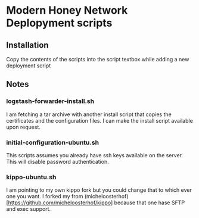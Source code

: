 # Modern Honey Network Deplopyment scripts
## Installation
Copy the contents of the scripts into the script textbox while adding a new deployment script

## Notes
### logstash-forwarder-install.sh
I am fetching a tar archive with another install script that copies the certificates 
and the configuration files. I can make the install script available upon request.

### initial-configuration-ubuntu.sh
This scripts assumes you already have ssh keys available on the server. This will
disable password authentication.

### kippo-ubuntu.sh
I am pointing to my own kippo fork but you could change that to which ever one you want.
I forked my from (micheloosterhof)[https://github.com/micheloosterhof/kippo] because
that one hase SFTP and exec support.
